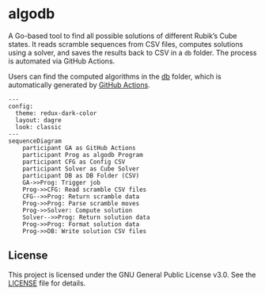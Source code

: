 # algodb

A Go-based tool to find all possible solutions of different Rubik’s Cube states. It reads scramble sequences from CSV files, computes solutions using a solver, and saves the results back to CSV in a `db` folder. The process is automated via GitHub Actions.

Users can find the computed algorithms in the [db](db) folder, which is automatically generated by [GitHub Actions](https://github.com/BattlefieldDuck/algodb/actions).

```mermaid
---
config:
  theme: redux-dark-color
  layout: dagre
  look: classic
---
sequenceDiagram
    participant GA as GitHub Actions
    participant Prog as algodb Program
    participant CFG as Config CSV
    participant Solver as Cube Solver
    participant DB as DB Folder (CSV)
    GA->>Prog: Trigger job
    Prog->>CFG: Read scramble CSV files
    CFG-->>Prog: Return scramble data
    Prog->>Prog: Parse scramble moves
    Prog->>Solver: Compute solution
    Solver-->>Prog: Return solution data
    Prog->>Prog: Format solution data
    Prog->>DB: Write solution CSV files

```

## License

This project is licensed under the GNU General Public License v3.0. See the [LICENSE](LICENSE) file for details.
